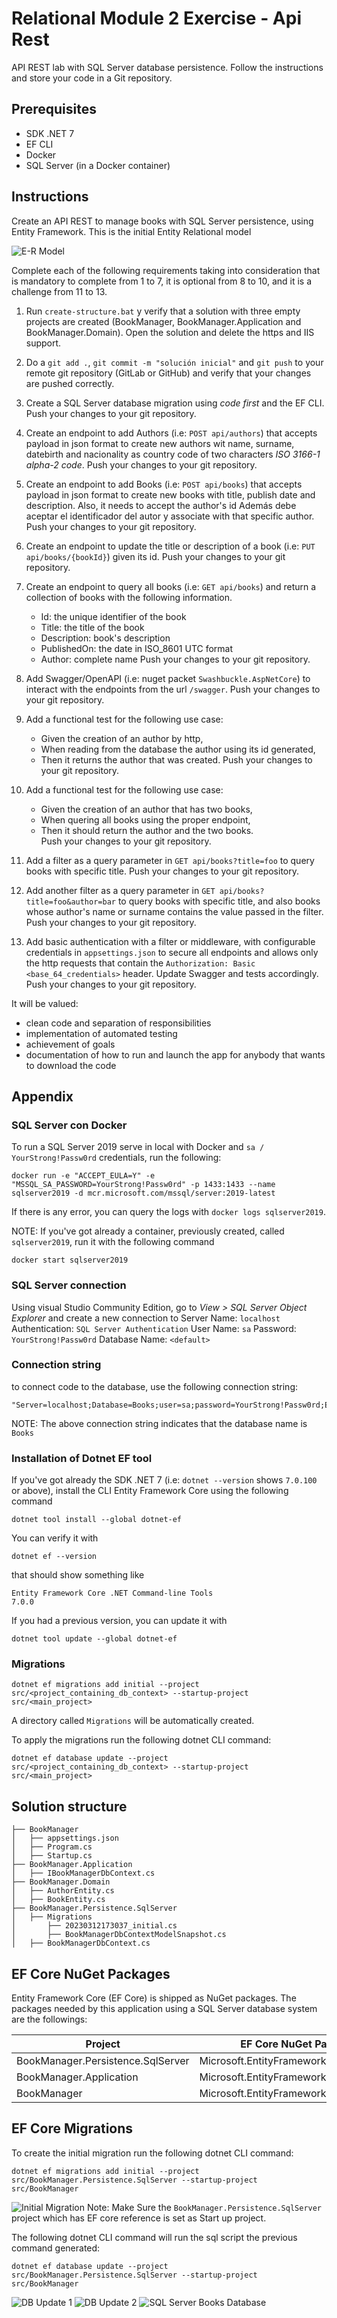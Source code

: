 # Relational Module 2 Exercise - Api Rest
API REST lab with SQL Server database persistence. Follow the instructions and store your code in a Git repository.

## Prerequisites
- SDK .NET 7
- EF CLI
- Docker
- SQL Server (in a Docker container)

## Instructions
Create an API REST to manage books with SQL Server persistence, using Entity Framework. This is the initial Entity Relational model

![E-R Model](doc/books_er_model.png)

Complete each of the following requirements taking into consideration that is mandatory to complete from 1 to 7, it is optional from 8 to 10, and it is a challenge from 11 to 13.

1. Run `create-structure.bat` y verify that a solution with three empty projects are created (BookManager, BookManager.Application and BookManager.Domain). Open the solution and delete the https and IIS support.
2. Do a `git add .`, `git commit -m "solución inicial"` and `git push` to your remote git repository (GitLab or GitHub) and verify that your changes are pushed correctly.
3. Create a SQL Server database migration using *code first* and the EF CLI. Push your changes to your git repository.
4. Create an endpoint to add Authors (i.e: `POST api/authors`) that accepts payload in json format to create new authors wit name, surname, datebirth and nacionality as country code of two characters *ISO 3166-1 alpha-2 code*. Push your changes to your git repository.
5. Create an endpoint to add Books (i.e: `POST api/books`) that accepts payload in json format to create new books with title, publish date and description. Also, it needs to accept the author's id Además debe aceptar el identificador del autor y associate with that specific author. Push your changes to your git repository.
6. Create an endpoint to update the title or description of a book (i.e: `PUT api/books/{bookId}`) given its id. Push your changes to your git repository.
7. Create an endpoint to query all books (i.e: `GET api/books`) and return a collection of books with the following information. 
    - Id: the unique identifier of the book
    - Title: the title of the book
    - Description: book's description
    - PublishedOn: the date in ISO_8601 UTC format
    - Author: complete name
    Push your changes to your git repository.

8. Add Swagger/OpenAPI (i.e: nuget packet `Swashbuckle.AspNetCore`) to interact with the endpoints from the url `/swagger`. Push your changes to your git repository.
9. Add a functional test for the following use case: 
   - Given the creation of an author by http, 
   - When reading from the database the author using its id generated,
   - Then it returns the author that was created.
   Push your changes to your git repository.
10. Add a functional test for the following use case:  
    - Given the creation of an author that has two books, 
    - When quering all books using the proper endpoint,
    - Then it should return the author and the two books.   
    Push your changes to your git repository.

12. Add a filter as a query parameter in `GET api/books?title=foo` to query books with specific title. Push your changes to your git repository.

13. Add another filter as a query parameter in `GET api/books?title=foo&author=bar` to query books with specific title, and also books whose author's name or surname contains the value passed in the filter. Push your changes to your git repository.

14. Add basic authentication with a filter or middleware, with configurable credentials in `appsettings.json` to secure all endpoints and allows only the http requests that contain the `Authorization: Basic <base_64_credentials>` header. Update Swagger and tests accordingly. Push your changes to your git repository.

It will be valued:
- clean code and separation of responsibilities
- implementation of automated testing
- achievement of goals
- documentation of how to run and launch the app for anybody that wants to download the code

## Appendix 

### SQL Server con Docker
To run a SQL Server 2019 serve in local with Docker and `sa / YourStrong!Passw0rd` credentials, run the following:
```
docker run -e "ACCEPT_EULA=Y" -e "MSSQL_SA_PASSWORD=YourStrong!Passw0rd" -p 1433:1433 --name sqlserver2019 -d mcr.microsoft.com/mssql/server:2019-latest
```

If there is any error, you can query the logs with `docker logs sqlserver2019`.

NOTE: If you've got already a container, previously created, called `sqlserver2019`, run it with the following command
```
docker start sqlserver2019
```

### SQL Server connection
Using visual Studio Community Edition, go to *View > SQL Server Object Explorer* and create a new connection to 
Server Name: `localhost`
Authentication: `SQL Server Authentication`
User Name: `sa`
Password: `YourStrong!Passw0rd`
Database Name: `<default>`

### Connection string
to connect code to the database, use the following connection string:
```
"Server=localhost;Database=Books;user=sa;password=YourStrong!Passw0rd;Encrypt=False"
```

NOTE: The above connection string indicates that the database name is `Books`

### Installation of Dotnet EF tool
If you've got already the SDK .NET 7 (i.e: `dotnet --version` shows `7.0.100` or above), install the CLI Entity Framework Core using the following command
```
dotnet tool install --global dotnet-ef
```

You can verify it with 
```
dotnet ef --version
```
that should show something like 
```
Entity Framework Core .NET Command-line Tools
7.0.0
```

If you had a previous version, you can update it with 
```
dotnet tool update --global dotnet-ef
```

### Migrations

``` 
dotnet ef migrations add initial --project src/<project_containing_db_context> --startup-project src/<main_project>
```
A directory called  `Migrations` will be automatically created.

To apply the migrations run the following dotnet CLI command:
``` 
dotnet ef database update --project src/<project_containing_db_context> --startup-project src/<main_project>
```

## Solution structure 

```
├── BookManager
│   ├── appsettings.json
│   ├── Program.cs
│   ├── Startup.cs
├── BookManager.Application
│   ├── IBookManagerDbContext.cs
├── BookManager.Domain
│   ├── AuthorEntity.cs
│   ├── BookEntity.cs
├── BookManager.Persistence.SqlServer
│   ├── Migrations
│   	├── 20230312173037_initial.cs
│   	├── BookManagerDbContextModelSnapshot.cs
│   ├── BookManagerDbContext.cs
```

## EF Core NuGet Packages
Entity Framework Core (EF Core) is shipped as NuGet packages. The packages needed by this application using a SQL Server database system are the followings:

|Project        |  EF Core NuGet Package | 
| ----------    |----------------------- |
| BookManager.Persistence.SqlServer | Microsoft.EntityFrameworkCore.SqlServer |
| BookManager.Application| Microsoft.EntityFrameworkCore | 
| BookManager| Microsoft.EntityFrameworkCore.Design | 

## EF Core Migrations

To create the initial migration run the following dotnet CLI command:
```
dotnet ef migrations add initial --project src/BookManager.Persistence.SqlServer --startup-project src/BookManager
```

![Initial Migration](doc/InitialMigration.JPG)
Note: Make Sure the `BookManager.Persistence.SqlServer` project which has EF core reference is set as Start up project.

The following dotnet CLI command will run the sql script the previous command generated:
``` 
dotnet ef database update --project src/BookManager.Persistence.SqlServer --startup-project src/BookManager
``` 
![DB Update 1](doc/ApplyingMigration_1.JPG)
![DB Update 2](doc/ApplyingMigration_2.JPG)
![SQL Server Books Database](doc/SQLServerBooksDatabase.JPG)
